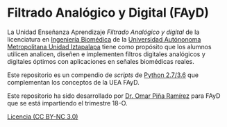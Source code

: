 # Filtrado Analógico y Digital (FAyD)

La Unidad Enseñanza Aprendizaje *Filtrado Analógico y digital* de la licenciatura en [Ingeniería Biomédica](http://die.izt.uam.mx/index.php/ingenieria-biomedica/) de la [Universidad Autónonoma Metropolitana Unidad Iztapalapa](http://www.izt.uam.mx/) tiene como propósito que los alumnos utilicen analicen, diseñen e implementen filtros digitales analógicos y digitales óptimos con aplicaciones en señales biomédicas reales.

Este repositorio es un compendio de *scripts* de [Python 2.7/3.6](https://www.python.org/) que complementan los conceptos de la UEA FAyD.



Este repositorio ha sido desarrollado por [Dr. Omar Piña Ramírez](https://www.researchgate.net/profile/Omar_Pina-Ramirez) para FAyD que se está impartiendo el trimestre 18-O.

[Licencia (CC BY-NC 3.0)](https://creativecommons.org/licenses/by-nc/3.0/)
